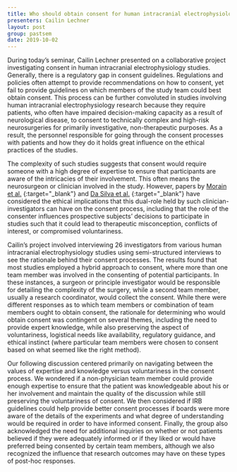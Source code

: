 ```yaml
---
title: Who should obtain consent for human intracranial electrophysiology studies?
presenters: Cailin Lechner
layout: post
group: pastsem
date: 2019-10-02
---
```


During today’s seminar, Cailin Lechner presented on a collaborative project investigating consent in human intracranial electrophysiology 
studies. Generally, there is a regulatory gap in consent guidelines. Regulations and policies often attempt to provide recommendations on 
how to consent, yet fail to provide guidelines on which members of the study team could best obtain consent. This process can be further 
convoluted in studies involving human intracranial electrophysiology research because they require patients, who often have impaired 
decision-making capacity as a result of neurological disease, to consent to technically complex and high-risk neurosurgeries for primarily 
investigative, non-therapeutic purposes. As a result, the personnel responsible for going through the consent processes with patients and 
how they do it holds great influence on the ethical practices of the studies. 

The complexity of such studies suggests that consent would require someone with a high degree of expertise to ensure that participants are
aware of the intricacies of their involvement. This often means the neurosurgeon or clinician involved in the study. However, papers by
[Morain et al.]( https://www.tandfonline.com/doi/full/10.1080/15265161.2019.1572811) {:target="_blank"} and 
[Da Silva et al.]( https://www.tandfonline.com/doi/full/10.1080/15265161.2019.1572817) {:target="_blank"} have considered the ethical 
implications that this dual-role held by such clinician-investigators can have on the consent process, including that the role of the 
consenter influences prospective subjects’ decisions to participate in studies such that it could lead to therapeutic misconception, 
conflicts of interest, or compromised voluntariness.

Cailin’s project involved interviewing 26 investigators from various human intracranial electrophysiology studies using semi-structured
interviews to see the rationale behind their consent processes. The results found that most studies employed a hybrid approach to consent,
where more than one team member was involved in the consenting of potential participants. In these instances, a surgeon or principle 
investigator would be responsible for detailing the complexity of the surgery, while a second team member, usually a research coordinator,
would collect the consent. While there were different responses as to which team members or combination of team members ought to obtain 
consent, the rationale for determining who would obtain consent was contingent on several themes, including the need to provide expert 
knowledge, while also preserving the aspect of voluntariness, logistical needs like availability, regulatory guidance, and ethical 
instinct (where particular team members were chosen to consent based on what seemed like the right method).

Our following discussion centered primarily on navigating between the values of expertise and knowledge versus voluntariness in the 
consent process. We wondered if a non-physician team member could provide enough expertise to ensure that the patient was knowledgeable 
about his or her involvement and maintain the quality of the discussion while still preserving the voluntariness of consent. We then 
considered if IRB guidelines could help provide better consent processes if boards were more aware of the details of the experiments 
and what degree of understanding would be required in order to have informed consent. Finally, the group also acknowledged the need for
additional inquiries on whether or not patients believed if they were adequately informed or if they liked or would have preferred
being consented by certain team members, although we also recognized the influence that research outcomes may have on these types of 
post-hoc responses.


